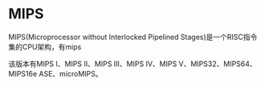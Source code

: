 # MIPS

MIPS(Microprocessor without Interlocked Pipelined Stages)是一个RISC指令集的CPU架构，有mips



该版本有MIPS I、MIPS II、MIPS III、MIPS IV、MIPS V、MIPS32、MIPS64、MIPS16e ASE、microMIPS。



